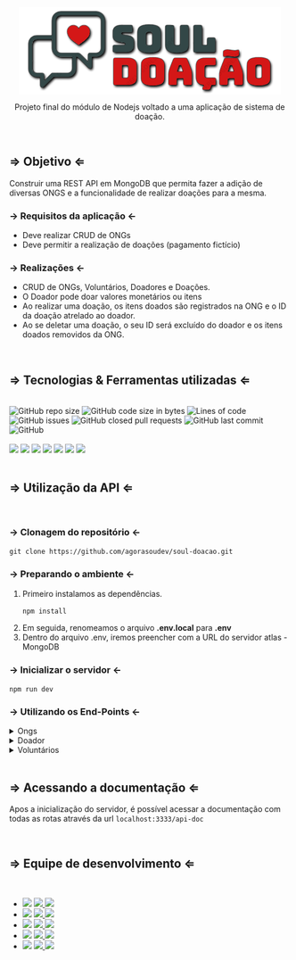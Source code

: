 <div align="center">
  <img align="center"  src="logo.png" alt="Soul Doação">
  <p>Projeto final do módulo de Nodejs voltado a uma aplicação de sistema de doação.</p>
</div>
<br>
<div>
  <h2>&rArr; Objetivo &lArr;</h2>
  <p>Construir uma REST API em MongoDB que permita fazer a adição de diversas ONGS e a funcionalidade de realizar doações para a mesma.</P>
  <h3>&rarr; Requisitos da aplicação &larr; </h3>
  <ul>
    <li>Deve realizar CRUD de ONGs</li>
    <li>Deve permitir a realização de doações (pagamento fictício)</li>
  </ul>
  <h3>&rarr; Realizações &larr; </h3>
  <ul>
    <li>CRUD de ONGs, Voluntários, Doadores e Doações.</li>
    <li>O Doador pode doar valores monetários ou itens</li>
    <li>Ao realizar uma doação, os itens doados são registrados na ONG e o ID da doação atrelado ao doador.</li>
    <li>Ao se deletar uma doação, o seu ID será excluído do doador e os itens doados removidos da ONG.</li>
  </ul>
</div>
<br>
<div>
  <h2>&rArr; Tecnologias & Ferramentas utilizadas &lArr;</h2>
  <br>
  <div>
    <img alt="GitHub repo size" src="https://img.shields.io/github/repo-size/agorasoudev/soul-doacao?style=plastic">
    <img alt="GitHub code size in bytes" src="https://img.shields.io/github/languages/code-size/agorasoudev/soul-doacao?style=plastic">
    <img alt="Lines of code" src="https://img.shields.io/tokei/lines/github.com/agorasoudev/soul-doacao?style=plastic">
    <img alt="GitHub issues" src="https://img.shields.io/github/issues/agorasoudev/soul-doacao?color=red&style=plastic">
    <img alt="GitHub closed pull requests" src="https://img.shields.io/github/issues-pr-closed/agorasoudev/soul-doacao?color=green&style=plastic">
    <img alt="GitHub last commit" src="https://img.shields.io/github/last-commit/agorasoudev/soul-doacao?color=blue&style=plastic">
    <img alt="GitHub" src="https://img.shields.io/github/license/agorasoudev/soul-doacao?color=important&style=plastic">
  </div>
  <br>
  <div>
    <img src="https://img.shields.io/badge/npm-CB3837?style=for-the-badge&logo=npm&logoColor=white">
    <img src="https://img.shields.io/badge/Node.js-339933?style=for-the-badge&logo=nodedotjs&logoColor=white">
    <img src="https://img.shields.io/badge/nodemon-4EA94B?style=for-the-badge&logo=nodemon&logoColor=gray">
    <img src="https://img.shields.io/badge/express.js-%23404d59.svg?style=for-the-badge&logo=express&logoColor=%2361DAFB">
    <img src="https://img.shields.io/badge/MongoDB-4EA94B?style=for-the-badge&logo=mongodb&logoColor=white">
    <img src="https://img.shields.io/badge/Sucrase-85EA2D?style=for-the-badge&logo=Swagger&logoColor=white">
    <img src="https://img.shields.io/badge/Swagger-85EA2D?style=for-the-badge&logo=Swagger&logoColor=white">
  </div>
</div>
<br>
<div>
  <h2>&rArr; Utilização da API &lArr;</h2>
  <br>
  <h3>&rarr; Clonagem do repositório &larr; </h3>

```shell
git clone https://github.com/agorasoudev/soul-doacao.git
```
  <h3>&rarr; Preparando o ambiente &larr; </h3>
<ol>
<li>Primeiro instalamos as dependências.

```shell
npm install
```
</li>
<li>Em seguida, renomeamos o arquivo <b>.env.local</b> para <b>.env</b></li>
<li>Dentro do arquivo .env, iremos preencher com a URL do servidor atlas - MongoDB</li>
</ol>
  

  <h3>&rarr; Inicializar o servidor &larr; </h3>

```shell
npm run dev
```

<h3>&rarr; Utilizando os End-Points &larr; </h3>
<details>
  <summary>Ongs</summary>
  <ul>
    <li>Create: POST: <code>localhost:3333/ong/create</code>
    <p>Todos os campos com exceção de site e telefone são obrigatórios para se registrar uma ONG.</p>
    <p>Segue exemplo de JSON.:</p>

```shell
{
  "name" : "Soul Doação",
  "endereco" : "Rua Angra dos Reis",
  "segmento" : "Conectividade",
  "cnpj" : "80.580.861/0001-25",
  "n_funcionarios" : 4,
  "contato" : {
      "email" :"soudoacao@gmail.com",
      "site" : "https://soudoacao.com.br",
      "telefone" : "11999999999"
      },
  "caixa" : 100
}
```
  </li>
  <li>Read All: GET: <code>localhost:3333/ongs</code> 
  <p>Ao executar, será retornado uma lista com todas as ONGS cadastradas.</p>
  </li>
  <li>Read One: GET: <code>localhost:3333/ong/:id</code>
  <p>Necessário informar o ID da ong na URI.</p>
  <p>O ID será gerado automaticamente na hora da criação da ONG</p>
  </li>
  <li>UPDATE: PATCH: <code>localhost:3333/ong/:id</code>
  <p>Necessário informar o ID da ong na URI.</p>
  <p>O ID será gerado automaticamente na hora da criação da ONG</p>
  <p>Passar o que deseja alterar no body. (os campos não são obrigatórios)</p>

  ```shell
{
  "name" : "Soul Doação",
  "endereco" : "Rua Angra dos Reis",
  "segmento" : "Conectividade",
  "cnpj" : "80.580.861/0001-25",
  "n_funcionarios" : 4,
  "contato" : {
      "email" :"soudoacao@gmail.com",
      "site" : "https://soudoacao.com.br",
      "telefone" : "11999999999"
      },
  "caixa" : 100
}
```
  </li>
  <li>DESTROY: DELETE: <code>localhost:3333/ong</code>
  <p>Informe o ID ou o E-mail da ONG que deseja deletar no body.</p>
  <p>OBS: Caso informe os 2, o ID será priorizado</p>

  ```shell
  {
    "id" : "5e9f8f8f8f8f8f8f8f8f8f8",
    "email" :"soudoacao@gmail.com"
  }
  ```
  </li>
  </ul>
</details>
<details>
  <summary>Doador</summary>
  <ul>
    <li>Create: POST: <code>localhost:3333/doador/create</code>
    <p>Cadastra um novo doador. Os únicos dados obrigatórios são o nome e o email.</p>
    <p>Segue exemplo de JSON.:</p>

```shell
{
  "name": "José Vinicius",
  "estado": "PE",
  "contato": {
    "email": "vini_dev@gmail.com",
    "telefone": "81999999999"
  }
}
```
  </li>
  <li>Read All: GET: <code>localhost:3333/doadores</code> 
  <p>Ao executar, será retornado uma lista com todos os doadores cadastradas.</p>
  </li>
  <li>Read One: GET: <code>localhost:3333/doador/:id</code>
  <p>Necessário informar o ID do doador na URI.</p>
  <p>O ID será gerado automaticamente na hora da criação do doador</p>
  </li>
  <li>UPDATE: PATCH: <code>localhost:3333/doador/:id</code>
  <p>Necessário informar o ID do doador na URI.</p>
  <p>O ID será gerado automaticamente na hora da criação do doador</p>
  <p>Passar o que deseja alterar no body. (os campos não são obrigatórios)</p>

  ```shell
{
  "name": "José Vinicius",
  "estado": "PE",
  "contato": {
    "email": "vini_dev@gmail.com",
    "telefone": "81999999999"
  }
}
```
  </li>
  <li>DESTROY: DELETE: <code>localhost:3333/doador/:id</code>
  <p>Informe o ID do doador que deseja deletar na URI.</p>
  </li>
  </ul>
</details>
<details>
  <summary>Voluntários</summary>
  <ul>
    <li>Create: POST: <code>localhost:3333/voluntario/create</code>
    <p>Cadastra um novo voluntario. Os únicos dados obrigatórios são o nome e o email.</p>
    <p>Segue exemplo de JSON.:</p>

```shell
{
  "name": "Alexandre",
  "email": "ale@gmail.com",
  "telefone": "11999999999"
}
```
  </li>
  <li>Read All: GET: <code>localhost:3333/voluntarios</code> 
  <p>Ao executar, será retornado uma lista com todos os voluntarios cadastradas.</p>
  </li>
  <li>Read One: GET: <code>localhost:3333/voluntario/:id</code>
  <p>Necessário informar o ID do voluntario na URI.</p>
  <p>O ID será gerado automaticamente na hora da criação do voluntario</p>
  </li>
  <li>UPDATE: PATCH: <code>localhost:3333/voluntario/:id</code>
  <p>Necessário informar o ID do voluntario na URI.</p>
  <p>O ID será gerado automaticamente na hora da criação do voluntario</p>
  <p>Passar o que deseja alterar no body. (os campos não são obrigatórios)</p>

  ```shell
{
  "name": "Alexandre",
  "email": "ale@gmail.com",
  "telefone": "11999999999"
}
```
  </li>
  <li>DESTROY: DELETE: <code>localhost:3333/voluntario/:id</code>
  <p>Informe o ID do voluntario que deseja deletar na URI.</p>
  </li>
  </ul>
</details>
</div>
<br>
<div>
<h2>&rArr; Acessando a documentação &lArr;</h2>
<p>Apos a inicialização do servidor, é possível acessar a documentação com todas as rotas através da url <code>localhost:3333/api-doc</code></p>
</div>
<br>
<div>
  <h2>&rArr; Equipe de desenvolvimento &lArr;</h2>
  <br>
  <ul>
    <!-- ALEXANDRE -->
    <li>
      <img src="https://img.shields.io/badge/dev-Alexandre%20Barbosa-blueviolet">
      <a href="https://github.com/alesalg">
        <img src="https://img.shields.io/badge/GitHub-100000?&logo=github&logoColor=white">
      </a>
      <a href="https://www.linkedin.com/in/alesalg/">
        <img src="https://img.shields.io/badge/LinkedIn-0077B5?&logo=linkedin&logoColor=white">
      </a>
    </li>
    <!-- ICARO -->
    <li>
      <img src="https://img.shields.io/badge/dev-Icaro%20Ferreira-blueviolet">
      <a href="https://github.com/icarofilho">
        <img src="https://img.shields.io/badge/GitHub-100000?&logo=github&logoColor=white">
      </a>
      <a href="https://www.linkedin.com/in/icarofilho/">
        <img src="https://img.shields.io/badge/LinkedIn-0077B5?&logo=linkedin&logoColor=white">
      </a>
    </li>
    <!-- JAQUELINE -->
    <li>
      <img src="https://img.shields.io/badge/dev-Jaqueline%20Rodrigues-blueviolet">
      <a href="https://github.com/agorasoudev">
        <img src="https://img.shields.io/badge/GitHub-100000?&logo=github&logoColor=white">
      </a>
      <a href="https://www.linkedin.com/in/jaquelinefcrodrigues/">
        <img src="https://img.shields.io/badge/LinkedIn-0077B5?&logo=linkedin&logoColor=white">
      </a>
    </li>
    <!-- VINICIUS -->
    <li>
      <img src="https://img.shields.io/badge/dev-Jose%20Vinicius-blueviolet">
      <a href="https://github.com/euviniciusdev">
        <img src="https://img.shields.io/badge/GitHub-100000?&logo=github&logoColor=white">
      </a>
      <a href="https://www.linkedin.com/in/josevinicius-ti/">
        <img src="https://img.shields.io/badge/LinkedIn-0077B5?&logo=linkedin&logoColor=white">
      </a>
    </li>
    <!-- Rafaela -->
    <li>
      <img src="https://img.shields.io/badge/dev-Rafaella%20Brunorio-blueviolet">
      <a href="https://github.com/Rafafdev">
        <img src="https://img.shields.io/badge/GitHub-100000?&logo=github&logoColor=white">
      </a>
      <a href="https://www.linkedin.com/in/rafaella-brunorio-329931203">
        <img src="https://img.shields.io/badge/LinkedIn-0077B5?&logo=linkedin&logoColor=white">
      </a>
    </li>
  </ul>
</div>